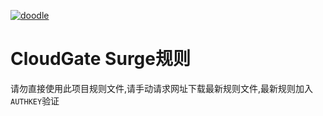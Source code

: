 [![doodle]][doodle-story]

[doodle]: http://www.google.com/logos/doodles/2016/claude-shannons-100th-birthday-5731852344098816.2-hp2x.gif "克劳德·香农诞辰 100 周年"
[doodle-story]: https://www.google.co.jp/search?q=Google

CloudGate Surge规则
===========================
请勿直接使用此项目规则文件,请手动请求网址下载最新规则文件,最新规则加入`AUTHKEY`验证


